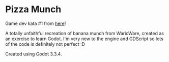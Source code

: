 # Pizza Munch

Game dev kata #1 from [here](https://microgamekatas.dev/001-banana-munch/)!

A totally unfaithful recreation of banana munch from WarioWare, created as an exercise to learn Godot. I'm very new to the engine and GDScript so lots of the code is definitely not perfect :D

Created using Godot 3.3.4.
